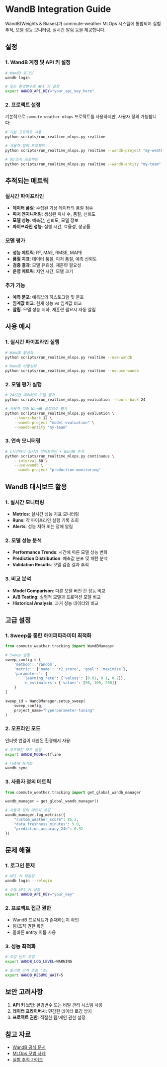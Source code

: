 # WandB Integration Guide

WandB(Weights & Biases)가 commute-weather MLOps 시스템에 통합되어 실험 추적, 모델 성능 모니터링, 실시간 알림 등을 제공합니다.

## 설정

### 1. WandB 계정 및 API 키 설정

```bash
# WandB 로그인
wandb login

# 또는 환경변수로 API 키 설정
export WANDB_API_KEY="your_api_key_here"
```

### 2. 프로젝트 설정

기본적으로 `commute-weather-mlops` 프로젝트를 사용하지만, 사용자 정의 가능합니다:

```bash
# 기본 프로젝트 사용
python scripts/run_realtime_mlops.py realtime

# 사용자 정의 프로젝트
python scripts/run_realtime_mlops.py realtime --wandb-project "my-weather-project"

# 팀/조직 프로젝트
python scripts/run_realtime_mlops.py realtime --wandb-entity "my-team" --wandb-project "weather-mlops"
```

## 추적되는 메트릭

### 실시간 파이프라인

- **데이터 품질**: 수집된 기상 데이터의 품질 점수
- **피처 엔지니어링**: 생성된 피처 수, 품질, 신뢰도
- **모델 성능**: 예측값, 신뢰도, 모델 정보
- **파이프라인 성능**: 실행 시간, 효율성, 성공률

### 모델 평가

- **성능 메트릭**: R², MAE, RMSE, MAPE
- **품질 지표**: 데이터 품질, 피처 품질, 예측 신뢰도
- **검증 결과**: 모델 유효성, 재훈련 필요성
- **운영 메트릭**: 지연 시간, 모델 크기

### 추가 기능

- **예측 분포**: 예측값의 히스토그램 및 분포
- **임계값 비교**: 현재 성능 vs 임계값 비교
- **알림**: 모델 성능 저하, 재훈련 필요시 자동 알림

## 사용 예시

### 1. 실시간 파이프라인 실행

```bash
# WandB 활성화
python scripts/run_realtime_mlops.py realtime --use-wandb

# WandB 비활성화
python scripts/run_realtime_mlops.py realtime --no-use-wandb
```

### 2. 모델 평가 실행

```bash
# 24시간 데이터로 모델 평가
python scripts/run_realtime_mlops.py evaluation --hours-back 24

# 사용자 정의 WandB 설정으로 평가
python scripts/run_realtime_mlops.py evaluation \
    --hours-back 12 \
    --wandb-project "model-evaluation" \
    --wandb-entity "my-team"
```

### 3. 연속 모니터링

```bash
# 1시간마다 실시간 파이프라인 + WandB 추적
python scripts/run_realtime_mlops.py continuous \
    --interval 60 \
    --use-wandb \
    --wandb-project "production-monitoring"
```

## WandB 대시보드 활용

### 1. 실시간 모니터링

- **Metrics**: 실시간 성능 지표 모니터링
- **Runs**: 각 파이프라인 실행 기록 조회
- **Alerts**: 성능 저하 또는 장애 알림

### 2. 모델 성능 분석

- **Performance Trends**: 시간에 따른 모델 성능 변화
- **Prediction Distribution**: 예측값 분포 및 패턴 분석
- **Validation Results**: 모델 검증 결과 추적

### 3. 비교 분석

- **Model Comparison**: 다른 모델 버전 간 성능 비교
- **A/B Testing**: 실험적 모델과 프로덕션 모델 비교
- **Historical Analysis**: 과거 성능 데이터와 비교

## 고급 설정

### 1. Sweep을 통한 하이퍼파라미터 최적화

```python
from commute_weather.tracking import WandBManager

# Sweep 설정
sweep_config = {
    'method': 'random',
    'metric': {'name': 'r2_score', 'goal': 'maximize'},
    'parameters': {
        'learning_rate': {'values': [0.01, 0.1, 0.2]},
        'n_estimators': {'values': [50, 100, 200]}
    }
}

sweep_id = WandBManager.setup_sweep(
    sweep_config,
    project_name="hyperparameter-tuning"
)
```

### 2. 오프라인 모드

인터넷 연결이 제한된 환경에서 사용:

```bash
# 오프라인 모드 설정
export WANDB_MODE=offline

# 나중에 동기화
wandb sync
```

### 3. 사용자 정의 메트릭

```python
from commute_weather.tracking import get_global_wandb_manager

wandb_manager = get_global_wandb_manager()

# 사용자 정의 메트릭 로깅
wandb_manager.log_metrics({
    "custom_weather_score": 85.2,
    "data_freshness_minutes": 5.0,
    "prediction_accuracy_24h": 0.92
})
```

## 문제 해결

### 1. 로그인 문제

```bash
# API 키 재설정
wandb login --relogin

# 수동 API 키 설정
export WANDB_API_KEY="your_key"
```

### 2. 프로젝트 접근 권한

- WandB 프로젝트가 존재하는지 확인
- 팀/조직 권한 확인
- 올바른 entity 이름 사용

### 3. 성능 최적화

```bash
# 로깅 빈도 조절
export WANDB_LOG_LEVEL=WARNING

# 동기화 간격 조절 (초)
export WANDB_RESUME_WAIT=5
```

## 보안 고려사항

1. **API 키 보안**: 환경변수 또는 비밀 관리 시스템 사용
2. **데이터 프라이버시**: 민감한 데이터 로깅 방지
3. **프로젝트 권한**: 적절한 팀/개인 권한 설정

## 참고 자료

- [WandB 공식 문서](https://docs.wandb.ai/)
- [MLOps 모범 사례](https://wandb.ai/site/articles/mlops-best-practices)
- [실험 추적 가이드](https://docs.wandb.ai/guides/track)